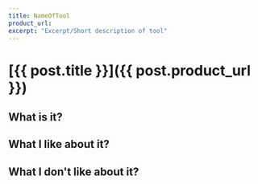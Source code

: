 ```yaml
---
title: NameOfTool 
product_url: 
excerpt: "Excerpt/Short description of tool"
---
```

# [{{ post.title }}]({{ post.product_url }})

## What is it? 


## What I like about it? 


## What I don't like about it? 

